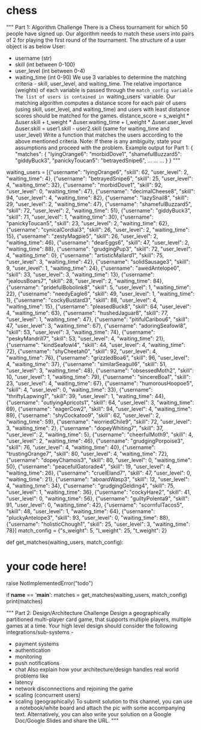 # chess
"""
Part 1: Algorithm Challenge
There is a Chess tournament for which 50 people have signed up. 
Our algorithm needs to match these users into pairs of 2 for playing the first round of the tournament.
The structure of a user object is as below
User:
- username (str)
- skill (int between 0-100)
- user_level (int between 0-4)
- waiting_time (int 0-90)
We use 3 variables to determine the matching criteria - skill, user_level, and waiting_time.
The relative importance (weights) of each variable is passed through the `match_config variable
The list of users is contained in `waiting_users` variable.
Our matching algorithm computes a distance score for each pair of users (using skill, user_level, and waiting_time) 
and users with least distance scores should be matched for the games.
distance_score = s_weight * Δuser.skill + t_weight * Δuser.waiting_time + l_weight * Δuser.user_level
Δuser.skill = user1.skill - user2.skill (same for waiting_time and user_level)
Write a function that matches the users according to the above mentioned criteria. 
Note: If there is any ambiguity, state your assumptions and proceed with the problem.
Example output for Part 1: 
{
    "matches": {
        "lyingOrange6": "morbidDove1",
        "shamefulBuzzard5": "giddyBuck3",
        "panickyToucan5": "betrayedSnipe6",
        ...
        ...
        ...
    }
}
"""

waiting_users = [{"username": "lyingOrange6", "skill": 62, "user_level": 2, "waiting_time": 4}, {"username": "betrayedSnipe6", "skill": 25, "user_level": 4, "waiting_time": 32}, {"username": "morbidDove1", "skill": 92, "user_level": 0, "waiting_time": 47}, {"username": "decimalCheese8", "skill": 94, "user_level": 4, "waiting_time": 82}, {"username": "lazySnail8", "skill": 29, "user_level": 2, "waiting_time": 47}, {"username": "shamefulBuzzard5", "skill": 72, "user_level": 2, "waiting_time": 51}, {"username": "giddyBuck3", "skill": 71, "user_level": 1, "waiting_time": 30}, {"username": "panickyToucan5", "skill": 23, "user_level": 2, "waiting_time": 62}, {"username": "cynicalCordial3", "skill": 26, "user_level": 2, "waiting_time": 15}, {"username": "zestyMagpie5", "skill": 26, "user_level": 2, "waiting_time": 46}, {"username": "dearEggs6", "skill": 47, "user_level": 2, "waiting_time": 88}, {"username": "grudgingPup3", "skill": 72, "user_level": 4, "waiting_time": 0}, {"username": "artisticMallard1", "skill": 75, "user_level": 3, "waiting_time": 42}, {"username": "solidSausage3", "skill": 9, "user_level": 1, "waiting_time": 24}, {"username": "awedAntelope0", "skill": 33, "user_level": 3, "waiting_time": 13}, {"username": "jealousBoars7", "skill": 28, "user_level": 2, "waiting_time": 84}, {"username": "pridefulBobolink8", "skill": 5, "user_level": 1, "waiting_time": 22}, {"username": "needyEagle6", "skill": 49, "user_level": 1, "waiting_time": 1}, {"username": "cockyBustard3", "skill": 88, "user_level": 4, "waiting_time": 15}, {"username": "pleasedBuck8", "skill": 64, "user_level": 4, "waiting_time": 63}, {"username": "hushedJaguar8", "skill": 77, "user_level": 1, "waiting_time": 47}, {"username": "pitifulCaribou6", "skill": 47, "user_level": 3, "waiting_time": 67}, {"username": "adoringSeafowl8", "skill": 53, "user_level": 3, "waiting_time": 74}, {"username": "peskyMandrill7", "skill": 53, "user_level": 4, "waiting_time": 21}, {"username": "kindSeafowl4", "skill": 44, "user_level": 4, "waiting_time": 72}, {"username": "shyCheetah0", "skill": 92, "user_level": 4, "waiting_time": 76}, {"username": "grizzledBoa6", "skill": 96, "user_level": 4, "waiting_time": 37}, {"username": "similarSeagull6", "skill": 51, "user_level": 3, "waiting_time": 48}, {"username": "obsessedMoth2", "skill": 10, "user_level": 1, "waiting_time": 79}, {"username": "sincereBoa1", "skill": 23, "user_level": 4, "waiting_time": 67}, {"username": "humorousHoopoe5", "skill": 4, "user_level": 0, "waiting_time": 33}, {"username": "thriftyLapwing1", "skill": 39, "user_level": 1, "waiting_time": 44}, {"username": "outlyingApricots1", "skill": 64, "user_level": 3, "waiting_time": 69}, {"username": "eagerCow2", "skill": 94, "user_level": 4, "waiting_time": 89}, {"username": "shyCockatoo9", "skill": 62, "user_level": 2, "waiting_time": 59}, {"username": "worriedChile9", "skill": 72, "user_level": 3, "waiting_time": 2}, {"username": "dopeyWhiting7", "skill": 37, "user_level": 2, "waiting_time": 5}, {"username": "cheerfulMoth9", "skill": 4, "user_level": 2, "waiting_time": 46}, {"username": "grudgingPorpoise3", "skill": 76, "user_level": 4, "waiting_time": 40}, {"username": "trustingOrange7", "skill": 80, "user_level": 4, "waiting_time": 72}, {"username": "dopeyChamois3", "skill": 80, "user_level": 0, "waiting_time": 50}, {"username": "peacefulGatorade4", "skill": 19, "user_level": 4, "waiting_time": 26}, {"username": "cruelEland7", "skill": 47, "user_level": 0, "waiting_time": 21}, {"username": "aboardWasp3", "skill": 12, "user_level": 4, "waiting_time": 34}, {"username": "grudgingGelding4", "skill": 75, "user_level": 1, "waiting_time": 36}, {"username": "cockyHare2", "skill": 41, "user_level": 0, "waiting_time": 56}, {"username": "guiltyPolenta9", "skill": 91, "user_level": 0, "waiting_time": 42}, {"username": "scornfulTacos5", "skill": 48, "user_level": 1, "waiting_time": 64}, {"username": "pluckyAntelope3", "skill": 93, "user_level": 0, "waiting_time": 88}, {"username": "holisticChough1", "skill": 25, "user_level": 3, "waiting_time": 78}]
match_config = {"s_weight": 5, "l_weight": 25, "t_weight": 2}


def get_matches(waiting_users, match_config):
  # your code here! 
  raise NotImplementedError("todo")

if __name__ == '__main__':
  matches = get_matches(waiting_users, match_config)
  print(matches)
    
"""
Part 2: Design/Architecture Challenge
Design a geographically partitioned multi-player card game, that supports multiple players, multiple games at a time.
Your high level design should consider the following integrations/sub-systems - 
- payment systems 
- authentication
- monitoring
- push notifications 
- chat
Also explain how your architecture/design handles real world problems like 
- latency
- network disconnections and rejoining the game
- scaling (concurrent users)
- scaling (geographically)
To submit solution to this channel, you can use a notebook/white board and 
attach the pic with some accompanying text. Alternatively, you can also write your 
solution on a Google Doc/Google Slides and share the URL.
"""
